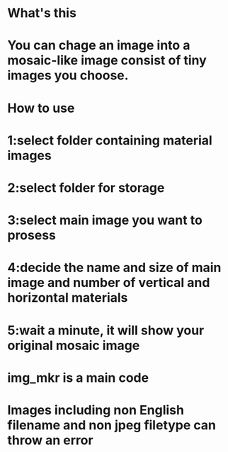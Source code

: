 # What's this
# You can chage an image into a mosaic-like image consist of tiny images you choose.

# How to use 
# 1:select folder containing material images
# 2:select folder for storage
# 3:select main image you want to prosess
# 4:decide the name and size of main image and number of vertical and horizontal materials   
# 5:wait a minute, it will show your original mosaic image

# img_mkr is a main code 
# Images including non English filename and non jpeg filetype can throw an error
